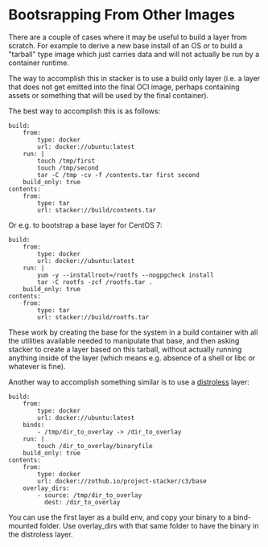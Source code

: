 # Bootsrapping From Other Images

There are a couple of cases where it may be useful to build a layer from
scratch. For example to derive a new base install of an OS or to build a
"tarball" type image which just carries data and will not actually be run by a
container runtime.

The way to accomplish this in stacker is to use a build only layer (i.e. a
layer that does not get emitted into the final OCI image, perhaps containing
assets or something that will be used by the final container).

The best way to accomplish this is as follows:

    build:
        from:
            type: docker
            url: docker://ubuntu:latest
        run: |
            touch /tmp/first
            touch /tmp/second
            tar -C /tmp -cv -f /contents.tar first second
        build_only: true
    contents:
        from:
            type: tar
            url: stacker://build/contents.tar

Or e.g. to bootstrap a base layer for CentOS 7:

    build:
        from:
            type: docker
            url: docker://ubuntu:latest
        run: |
            yum -y --installroot=/rootfs --nogpgcheck install
            tar -C rootfs -zcf /rootfs.tar .
        build_only: true
    contents:
        from:
            type: tar
            url: stacker://build/rootfs.tar

These work by creating the base for the system in a build container with all
the utilities available needed to manipulate that base, and then asking stacker
to create a layer based on this tarball, without actually running anything
inside of the layer (which means e.g. absence of a shell or libc or whatever is
fine).

Another way to accomplish something similar is to use a 
[distroless](https://github.com/project-stacker/c3) layer:

    build:
        from:
            type: docker
            url: docker://ubuntu:latest
        binds:
            - /tmp/dir_to_overlay -> /dir_to_overlay
        run: |
            touch /dir_to_overlay/binaryfile
        build_only: true
    contents:
        from:
            type: docker
            url: docker://zothub.io/project-stacker/c3/base
        overlay_dirs:
            - source: /tmp/dir_to_overlay
              dest: /dir_to_overlay

You can use the first layer as a build env, and copy your binary to a 
bind-mounted folder. Use overlay_dirs with that same folder to have the binary 
in the distroless layer.
